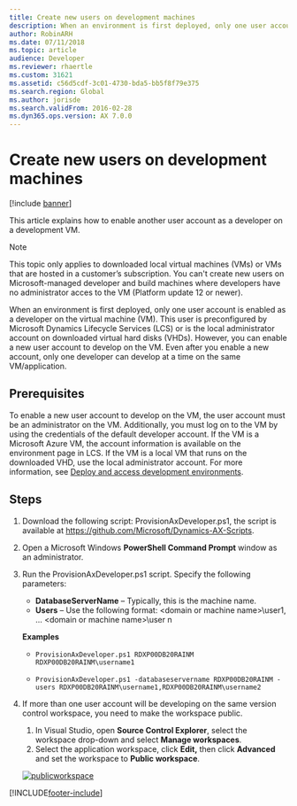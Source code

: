 ```yaml
---
title: Create new users on development machines
description: When an environment is first deployed, only one user account is enabled as a developer. This article explains how to enable another user account.
author: RobinARH
ms.date: 07/11/2018
ms.topic: article
audience: Developer
ms.reviewer: rhaertle
ms.custom: 31621
ms.assetid: c56d5cdf-3c01-4730-bda5-bb5f8f79e375
ms.search.region: Global
ms.author: jorisde
ms.search.validFrom: 2016-02-28
ms.dyn365.ops.version: AX 7.0.0
---
```


# Create new users on development machines

[!include [banner](../includes/banner.md)]

This article explains how to enable another user account as a developer on a development VM.

> [!NOTE]
> This topic only applies to downloaded local virtual machines (VMs) or VMs that are hosted in a customer’s subscription. You can't create new users on Microsoft-managed developer and build machines where developers have no administrator acces to the VM (Platform update 12 or newer).

When an environment is first deployed, only one user account is enabled as a developer on the virtual machine (VM). This user is preconfigured by Microsoft Dynamics Lifecycle Services (LCS) or is the local administrator account on downloaded virtual hard disks (VHDs). However, you can enable a new user account to develop on the VM. Even after you enable a new account, only one developer can develop at a time on the same VM/application.


## Prerequisites
To enable a new user account to develop on the VM, the user account must be an administrator on the VM. Additionally, you must log on to the VM by using the credentials of the default developer account. If the VM is a Microsoft Azure VM, the account information is available on the environment page in LCS. If the VM is a local VM that runs on the downloaded VHD, use the local administrator account. For more information, see [Deploy and access development environments](../dev-tools/access-instances.md).

## Steps
1.  Download the following script: ProvisionAxDeveloper.ps1, the script is available at <https://github.com/Microsoft/Dynamics-AX-Scripts>.
2.  Open a Microsoft Windows **PowerShell Command Prompt** window as an administrator.
3.  Run the ProvisionAxDeveloper.ps1 script. Specify the following parameters:

    -   **DatabaseServerName** – Typically, this is the machine name.
    -   **Users** – Use the following format: &lt;domain or machine name&gt;\\user1, … &lt;domain or machine name&gt;\\user n

    **Examples**

    -  `ProvisionAxDeveloper.ps1 RDXP00DB20RAINM RDXP00DB20RAINM\username1`

    -  `ProvisionAxDeveloper.ps1 -databaseservername RDXP00DB20RAINM -users RDXP00DB20RAINM\username1,RDXP00DB20RAINM\username2`

4.  If more than one user account will be developing on the same version control workspace, you need to make the workspace public.
    1.  In Visual Studio, open **Source Control Explorer**, select the workspace drop-down and select **Manage workspaces**.
    2.  Select the application workspace, click **Edit,** then click **Advanced** and set the workspace to **Public workspace**.
    
    [![publicworkspace](./media/publicworkspace.png)](./media/publicworkspace.png)







[!INCLUDE[footer-include](../../../includes/footer-banner.md)]